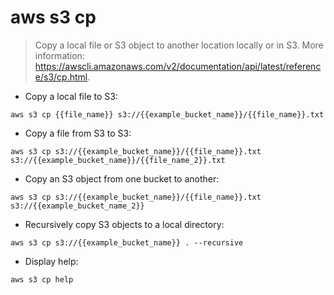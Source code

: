 # aws s3 cp

> Copy a local file or S3 object to another location locally or in S3.
> More information: <https://awscli.amazonaws.com/v2/documentation/api/latest/reference/s3/cp.html>.

- Copy a local file to S3:

`aws s3 cp {{file_name}} s3://{{example_bucket_name}}/{{file_name}}.txt`

- Copy a file from S3 to S3:

`aws s3 cp s3://{{example_bucket_name}}/{{file_name}}.txt s3://{{example_bucket_name}}/{{file_name_2}}.txt`

- Copy an S3 object from one bucket to another:

`aws s3 cp s3://{{example_bucket_name}}/{{file_name}}.txt s3://{{example_bucket_name_2}}`

- Recursively copy S3 objects to a local directory:

`aws s3 cp s3://{{example_bucket_name}} . --recursive`

- Display help:

`aws s3 cp help`
